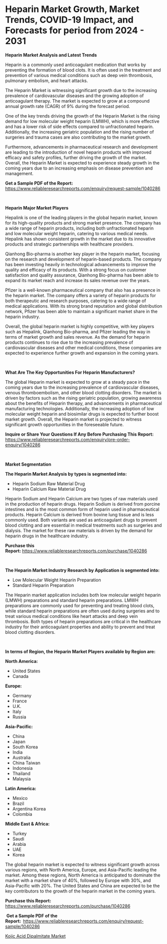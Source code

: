 <p><h1>Heparin Market Growth, Market Trends, COVID-19 Impact, and Forecasts for period from 2024 - 2031</h1></p><p><strong>Heparin Market Analysis and Latest Trends</strong></p>
<p><p>Heparin is a commonly used anticoagulant medication that works by preventing the formation of blood clots. It is often used in the treatment and prevention of various medical conditions such as deep vein thrombosis, pulmonary embolism, and heart attacks.</p><p>The Heparin Market is witnessing significant growth due to the increasing prevalence of cardiovascular diseases and the growing adoption of anticoagulant therapy. The market is expected to grow at a compound annual growth rate (CAGR) of 9% during the forecast period.</p><p>One of the key trends driving the growth of the Heparin Market is the rising demand for low molecular weight heparin (LMWH), which is more effective and has a lower risk of side effects compared to unfractionated heparin. Additionally, the increasing geriatric population and the rising number of surgeries and trauma cases are also contributing to the market growth.</p><p>Furthermore, advancements in pharmaceutical research and development are leading to the introduction of novel heparin products with improved efficacy and safety profiles, further driving the growth of the market. Overall, the Heparin Market is expected to experience steady growth in the coming years due to an increasing emphasis on disease prevention and management.</p></p>
<p><strong>Get a Sample PDF of the Report:&nbsp;</strong> <a href="https://www.reliableresearchreports.com/enquiry/request-sample/1040286">https://www.reliableresearchreports.com/enquiry/request-sample/1040286</a></p>
<p>&nbsp;</p>
<p><strong>Heparin Major Market Players</strong></p>
<p><p>Hepalink is one of the leading players in the global heparin market, known for its high-quality products and strong market presence. The company has a wide range of heparin products, including both unfractionated heparin and low molecular weight heparin, catering to various medical needs. Hepalink has shown consistent growth in the market due to its innovative products and strategic partnerships with healthcare providers.</p><p>Qianhong Bio-pharma is another key player in the heparin market, focusing on the research and development of heparin-based products. The company has been investing heavily in technological advancements to improve the quality and efficacy of its products. With a strong focus on customer satisfaction and quality assurance, Qianhong Bio-pharma has been able to expand its market reach and increase its sales revenue over the years.</p><p>Pfizer is a well-known pharmaceutical company that also has a presence in the heparin market. The company offers a variety of heparin products for both therapeutic and research purposes, catering to a wide range of medical applications. With its strong brand reputation and global distribution network, Pfizer has been able to maintain a significant market share in the heparin industry.</p><p>Overall, the global heparin market is highly competitive, with key players such as Hepalink, Qianhong Bio-pharma, and Pfizer leading the way in terms of market growth and sales revenue. As the demand for heparin products continues to rise due to the increasing prevalence of cardiovascular diseases and other medical conditions, these companies are expected to experience further growth and expansion in the coming years.</p></p>
<p>&nbsp;</p>
<p><strong>What Are The Key Opportunities For Heparin Manufacturers?</strong></p>
<p><p>The global Heparin market is expected to grow at a steady pace in the coming years due to the increasing prevalence of cardiovascular diseases, venous thromboembolism, and other blood clotting disorders. The market is driven by factors such as the rising geriatric population, growing awareness about the benefits of Heparin therapy, and advancements in pharmaceutical manufacturing technologies. Additionally, the increasing adoption of low molecular weight heparin and biosimilar drugs is expected to further boost market growth. Overall, the Heparin market is projected to witness significant growth opportunities in the foreseeable future.</p></p>
<p><strong>Inquire or Share Your Questions If Any Before Purchasing This Report:</strong> <a href="https://www.reliableresearchreports.com/enquiry/pre-order-enquiry/1040286">https://www.reliableresearchreports.com/enquiry/pre-order-enquiry/1040286</a></p>
<p>&nbsp;</p>
<p><strong>Market Segmentation</strong></p>
<p><strong>The Heparin Market Analysis by types is segmented into:</strong></p>
<p><ul><li>Heparin Sodium Raw Material Drug</li><li>Heparin Calcium Raw Material Drug</li></ul></p>
<p><p>Heparin Sodium and Heparin Calcium are two types of raw materials used in the production of heparin drugs. Heparin Sodium is derived from porcine intestines and is the most common form of heparin used in pharmaceutical products. Heparin Calcium is derived from bovine lung tissue and is less commonly used. Both variants are used as anticoagulant drugs to prevent blood clotting and are essential in medical treatments such as surgeries and dialysis. The market for these raw materials is driven by the demand for heparin drugs in the healthcare industry.</p></p>
<p><strong>Purchase this Report:&nbsp;</strong><a href="https://www.reliableresearchreports.com/purchase/1040286">https://www.reliableresearchreports.com/purchase/1040286</a></p>
<p>&nbsp;</p>
<p><strong>The Heparin Market Industry Research by Application is segmented into:</strong></p>
<p><ul><li>Low Molecular Weight Heparin Preparation</li><li>Standard Heparin Preparation</li></ul></p>
<p><p>The Heparin market application includes both low molecular weight heparin (LMWH) preparations and standard heparin preparations. LMWH preparations are commonly used for preventing and treating blood clots, while standard heparin preparations are often used during surgeries and to treat various medical conditions like heart attacks and deep vein thrombosis. Both types of heparin preparations are critical in the healthcare industry for their anticoagulant properties and ability to prevent and treat blood clotting disorders.</p></p>
<p>&nbsp;</p>
<p><strong>In terms of Region, the Heparin Market Players available by Region are:</strong></p>
<p>
    <p> <strong> North America: </strong>
        <ul>
            <li>United States</li>
            <li>Canada</li>
        </ul>
        </p> 
    <p> <strong> Europe: </strong>
        <ul>
            <li>Germany</li>
            <li>France</li>
            <li>U.K.</li>
            <li>Italy</li>
            <li>Russia</li>
        </ul>
        </p> 
    <p> <strong> Asia-Pacific: </strong>
        <ul>
            <li>China</li>
            <li>Japan</li>
            <li>South Korea</li>
            <li>India</li>
            <li>Australia</li>
            <li>China Taiwan</li>
            <li>Indonesia</li>
            <li>Thailand</li>
            <li>Malaysia</li>
        </ul>
        </p> 
    <p> <strong> Latin America: </strong>
        <ul>
            <li>Mexico</li>
            <li>Brazil</li>
            <li>Argentina Korea</li>
            <li>Colombia</li>
        </ul>
        </p> 
    <p> <strong> Middle East & Africa: </strong>
        <ul>
            <li>Turkey</li>
            <li>Saudi</li>
            <li>Arabia</li>
            <li>UAE</li>
            <li>Korea</li>
        </ul>
    </p>
    </p>
<p><p>The global heparin market is expected to witness significant growth across various regions, with North America, Europe, and Asia-Pacific leading the market. Among these regions, North America is anticipated to dominate the market with a market share of 40%, followed by Europe with 30%, and Asia-Pacific with 20%. The United States and China are expected to be the key contributors to the growth of the heparin market in the coming years.</p></p>
<p><strong>Purchase this Report: </strong><a href="https://www.reliableresearchreports.com/purchase/1040286">https://www.reliableresearchreports.com/purchase/1040286</a></p>
<p>&nbsp;<strong>Get a Sample PDF of the Report:&nbsp;&nbsp;</strong><a href="https://www.reliableresearchreports.com/enquiry/request-sample/1040286">https://www.reliableresearchreports.com/enquiry/request-sample/1040286</a></p>
<p><strong></strong></p>
<p><p><a href="https://fearless-okapi-6c8.notion.site/Kojic-Acid-Dipalmitate-Market-Size-Reflecting-a-Forecast-Till-2031-Market-By-Type-By-Application-a-3db3e011021d4369a0994b81b0b81017">Kojic Acid Dipalmitate Market</a></p></p>